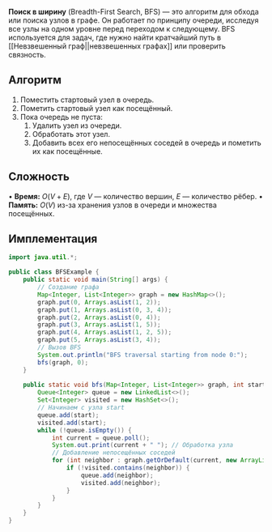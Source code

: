 
**Поиск в ширину** (Breadth-First Search, BFS) — это алгоритм для обхода или поиска узлов в графе. Он работает по принципу очереди, исследуя все узлы на одном уровне перед переходом к следующему. BFS используется для задач, где нужно найти кратчайший путь в [[Невзвешенный граф||невзвешенных графах]] или проверить связность.


## Алгоритм

1. Поместить стартовый узел в очередь.
2. Пометить стартовый узел как посещённый.
3. Пока очередь не пуста:
	1. Удалить узел из очереди.
	2. Обработать этот узел.
	3. Добавить всех его непосещённых соседей в очередь и пометить их как посещённые.


## Сложность

• **Время:** $O(V + E)$, где $V$ — количество вершин, $E$ — количество рёбер.
• **Память:** $O(V)$ из-за хранения узлов в очереди и множества посещённых.


## Имплементация

``` java
import java.util.*;

public class BFSExample {
    public static void main(String[] args) {
        // Создание графа
        Map<Integer, List<Integer>> graph = new HashMap<>();
        graph.put(0, Arrays.asList(1, 2));
        graph.put(1, Arrays.asList(0, 3, 4));
        graph.put(2, Arrays.asList(0, 4));
        graph.put(3, Arrays.asList(1, 5));
        graph.put(4, Arrays.asList(1, 2, 5));
        graph.put(5, Arrays.asList(3, 4));
        // Вызов BFS
        System.out.println("BFS traversal starting from node 0:");
        bfs(graph, 0);
    }
	
    public static void bfs(Map<Integer, List<Integer>> graph, int start) {
        Queue<Integer> queue = new LinkedList<>();
        Set<Integer> visited = new HashSet<>();
        // Начинаем с узла start
        queue.add(start);
        visited.add(start);
        while (!queue.isEmpty()) {
            int current = queue.poll();
            System.out.print(current + " "); // Обработка узла
            // Добавление непосещённых соседей
            for (int neighbor : graph.getOrDefault(current, new ArrayList<>())) {
                if (!visited.contains(neighbor)) {
                    queue.add(neighbor);
                    visited.add(neighbor);
                }
            }
        }
    }
}
```

